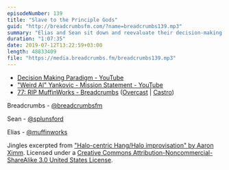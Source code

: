 ```yaml
---
episodeNumber: 139
title: "Slave to the Principle Gods"
guid: "http://breadcrumbsfm.com/?name=breadcrumbs139.mp3"
summary: "Elias and Sean sit down and reevaluate their decision-making paradigm."
duration: "1:07:35"
date: 2019-07-12T13:22:59+03:00
length: 48833409
file: "https://media.breadcrumbs.fm/breadcrumbs139.mp3"
---
```


- [Decision Making Paradigm - YouTube](https://youtu.be/BFz78LAVE7k)
- ["Weird Al" Yankovic - Mission Statement - YouTube](https://youtu.be/GyV_UG60dD4)
- [77: RIP MuffinWorks - Breadcrumbs](http://breadcrumbsfm.com/?name=breadcrumbs77.mp3) ([Overcast](https://overcast.fm/+Llyq87VtI) | [Castro](https://castro.fm/episode/lELha5))

Breadcrumbs - [@breadcrumbsfm](https://twitter.com/breadcrumbsfm)

Sean - [@splunsford](https://twitter.com/splunsford)

Elias - [@muffinworks](https://twitter.com/muffinworks)

Jingles excerpted from ["Halo-centric Hang/Halo improvisation" by Aaron Ximm](http://freemusicarchive.org/music/aaron_ximm/handpans_and_the_hang/). Licensed under a [Creative Commons Attribution-Noncommercial-ShareAlike 3.0 United States License](http://creativecommons.org/licenses/by-nc-sa/3.0/us/).